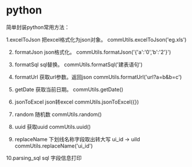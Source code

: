 # python
简单封装python常用方法：

1.excelToJson 把excel格式化为json对象。
commUtils.excelToJson('eg.xls')

2. formatJson json格式化。
commUtils.formatJson('{'a':'0','b':'2'}')

3. formatSql sql替换。
commUtils.formatSql('建表语句')

4. formatUrl 获取url参数。返回json
commUtils.formatUrl('url?a=b&b=c')

5. getDate 获取当前日期。
commUtils.getDate()

6. jsonToExcel json转excel
commUtils.jsonToExcel({})

7. random 随机数
commUtils.random()

8. uuid 获取uuid
commUtils.uuid()

9. replaceName 下划线名称字段取出转大写 ui_id -> uiId	
commUtils.replaceName('ui_id')

10.parsing_sql sql 字段信息打印	

